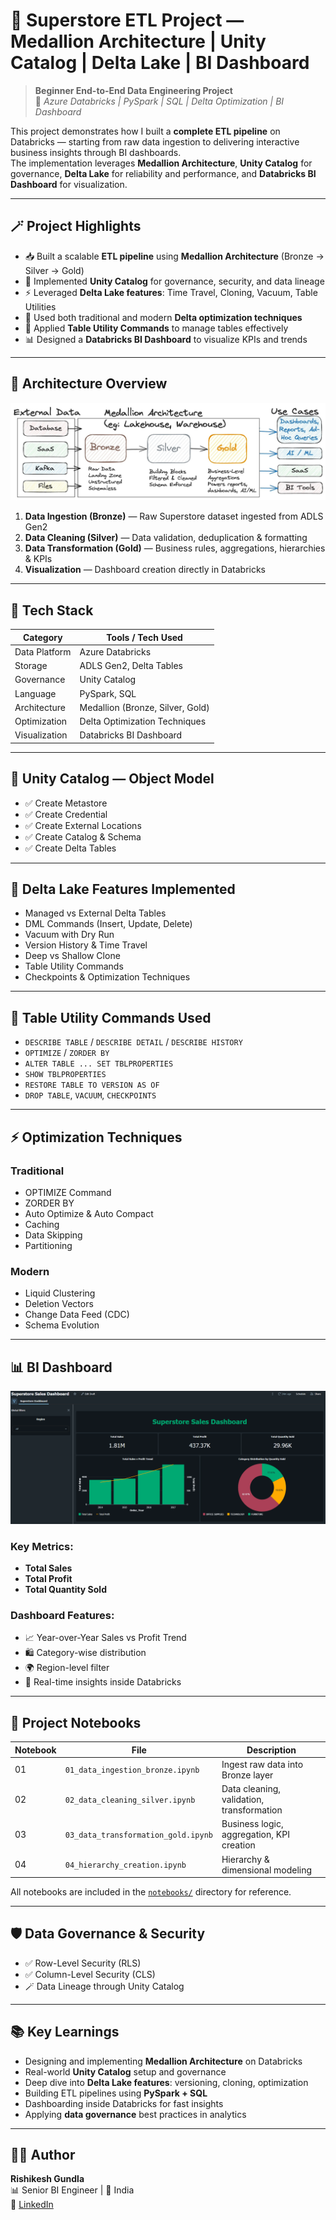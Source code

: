 # 🚀 Superstore ETL Project — Medallion Architecture | Unity Catalog | Delta Lake | BI Dashboard

> **Beginner End-to-End Data Engineering Project**  
> 🧠 *Azure Databricks | PySpark | SQL | Delta Optimization | BI Dashboard*

This project demonstrates how I built a **complete ETL pipeline** on Databricks — starting from raw data ingestion to delivering interactive business insights through BI dashboards.  
The implementation leverages **Medallion Architecture**, **Unity Catalog** for governance, **Delta Lake** for reliability and performance, and **Databricks BI Dashboard** for visualization.

---

## 🪄 Project Highlights

- 📥 Built a scalable **ETL pipeline** using **Medallion Architecture** (Bronze → Silver → Gold)  
- 🧭 Implemented **Unity Catalog** for governance, security, and data lineage  
- ⚡ Leveraged **Delta Lake features**: Time Travel, Cloning, Vacuum, Table Utilities  
- 🧰 Used both traditional and modern **Delta optimization techniques**  
- 🧾 Applied **Table Utility Commands** to manage tables effectively  
- 📊 Designed a **Databricks BI Dashboard** to visualize KPIs and trends  

---

## 🧭 Architecture Overview

![Medallion Architecture Diagram](https://github.com/rishigundla/superstore-databricks-project/blob/main/assets/image.png)

1. **Data Ingestion (Bronze)** — Raw Superstore dataset ingested from ADLS Gen2  
2. **Data Cleaning (Silver)** — Data validation, deduplication & formatting  
3. **Data Transformation (Gold)** — Business rules, aggregations, hierarchies & KPIs  
4. **Visualization** — Dashboard creation directly in Databricks

---

## 🧰 Tech Stack

| Category                  | Tools / Tech Used                                |
|---------------------------|--------------------------------------------------|
| Data Platform             | Azure Databricks                                 |
| Storage                   | ADLS Gen2, Delta Tables                           |
| Governance                | Unity Catalog                                    |
| Language                  | PySpark, SQL                                     |
| Architecture              | Medallion (Bronze, Silver, Gold)                  |
| Optimization              | Delta Optimization Techniques                     |
| Visualization             | Databricks BI Dashboard                           |

---

## 🧱 Unity Catalog — Object Model

- ✅ Create Metastore  
- ✅ Create Credential  
- ✅ Create External Locations  
- ✅ Create Catalog & Schema  
- ✅ Create Delta Tables

---

## 🧠 Delta Lake Features Implemented

- Managed vs External Delta Tables  
- DML Commands (Insert, Update, Delete)  
- Vacuum with Dry Run  
- Version History & Time Travel  
- Deep vs Shallow Clone  
- Table Utility Commands  
- Checkpoints & Optimization Techniques

---

## 🧰 Table Utility Commands Used

- `DESCRIBE TABLE` / `DESCRIBE DETAIL` / `DESCRIBE HISTORY`  
- `OPTIMIZE` / `ZORDER BY`  
- `ALTER TABLE ... SET TBLPROPERTIES`  
- `SHOW TBLPROPERTIES`  
- `RESTORE TABLE TO VERSION AS OF`  
- `DROP TABLE`, `VACUUM`, `CHECKPOINTS`

---

## ⚡ Optimization Techniques

### Traditional
- OPTIMIZE Command  
- ZORDER BY  
- Auto Optimize & Auto Compact  
- Caching  
- Data Skipping  
- Partitioning

### Modern
- Liquid Clustering  
- Deletion Vectors  
- Change Data Feed (CDC)  
- Schema Evolution

---

## 📊 BI Dashboard

![Dashboard Screenshot](./assets/Screenshot%202025-10-22%20220345.png)

### Key Metrics:
- **Total Sales**
- **Total Profit**
- **Total Quantity Sold** 

### Dashboard Features:
- 📈 Year-over-Year Sales vs Profit Trend  
- 🛍️ Category-wise distribution  
- 🌍 Region-level filter  
- 🔄 Real-time insights inside Databricks

---

## 📓 Project Notebooks

| Notebook | File | Description |
|----------|------|-------------|
| 01 | `01_data_ingestion_bronze.ipynb` | Ingest raw data into Bronze layer |
| 02 | `02_data_cleaning_silver.ipynb` | Data cleaning, validation, transformation |
| 03 | `03_data_transformation_gold.ipynb` | Business logic, aggregation, KPI creation |
| 04 | `04_hierarchy_creation.ipynb` | Hierarchy & dimensional modeling |

All notebooks are included in the [`notebooks/`](./notebooks) directory for reference.

---

## 🛡️ Data Governance & Security

- ✅ Row-Level Security (RLS)  
- ✅ Column-Level Security (CLS)  
- 🪄 Data Lineage through Unity Catalog

---

## 📚 Key Learnings

- Designing and implementing **Medallion Architecture** on Databricks  
- Real-world **Unity Catalog** setup and governance  
- Deep dive into **Delta Lake features**: versioning, cloning, optimization  
- Building ETL pipelines using **PySpark + SQL**  
- Dashboarding inside Databricks for fast insights  
- Applying **data governance** best practices in analytics

---

## 👨‍💻 Author

**Rishikesh Gundla**  
📊 Senior BI Engineer | 📍 India  
🔗 [LinkedIn](https://www.linkedin.com/in/rishikeshgundla/)
